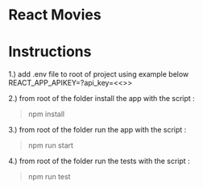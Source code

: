 # React Movies

# Instructions

1.) add .env file to root of project using example below
REACT_APP_APIKEY=?api_key=<<<apikey>>>

2.) from root of the folder install the app with the script :

> npm install

3.) from root of the folder run the app with the script :

> npm run start

4.) from root of the folder run the tests with the script :

> npm run test

